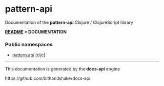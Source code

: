 
# <strong>pattern-api</strong>
<p>Documentation of the <strong>pattern-api</strong> Clojure / ClojureScript library</p>

<strong>[README](../README.md) > DOCUMENTATION</strong>

### Public namespaces
* [pattern.api](cljc/pattern/API.md) [cljc]

---

<p>This documentation is generated by the <strong>docs-api</strong> engine</p>
https://github.com/bithandshake/docs-api
